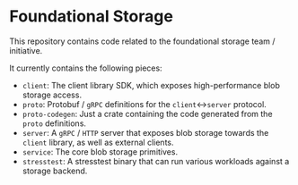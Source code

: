 # Foundational Storage

This repository contains code related to the foundational storage team / initiative.

It currently contains the following pieces:
- `client`: The client library SDK, which exposes high-performance blob storage access.
- `proto`: Protobuf / `gRPC` definitions for the `client`<->`server` protocol.
- `proto-codegen`: Just a crate containing the code generated from the `proto` definitions.
- `server`: A `gRPC` / `HTTP` server that exposes blob storage towards the `client` library,
  as well as external clients.
- `service`: The core blob storage primitives.
- `stresstest`: A stresstest binary that can run various workloads against a storage backend.
